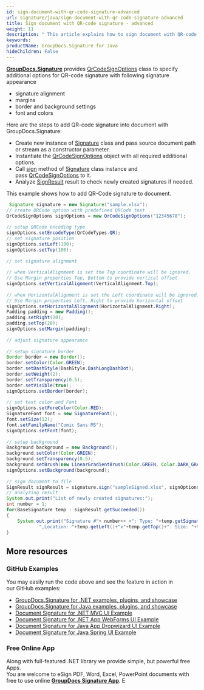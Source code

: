 ```yaml
---
id: sign-document-with-qr-code-signature-advanced
url: signature/java/sign-document-with-qr-code-signature-advanced
title: Sign document with QR-code signature - advanced
weight: 11
description: " This article explains how to sign document with QR-code electronic signatures using extended options with GroupDocs.Signature API."
keywords: 
productName: GroupDocs.Signature for Java
hideChildren: False
---
```

[**GroupDocs.Signature**](https://products.groupdocs.com/signature/java) provides [QrCodeSignOptions](https://reference.groupdocs.com/signature/java/com.groupdocs.signature.options.sign/QrCodeSignOptions) class to specify additional options for QR-code signature with following signature appearance

*   signature alignment
*   margins
*   border and background settings
*   font and colors

Here are the steps to add QR-code signature into document with GroupDocs.Signature:

*   Create new instance of [Signature](https://reference.groupdocs.com/signature/java/com.groupdocs.signature/Signature) class and pass source document path or stream as a constructor parameter.
*   Instantiate the [QrCodeSignOptions](https://reference.groupdocs.com/signature/java/com.groupdocs.signature.options.sign/QrCodeSignOptions) object with all required additional options.
*   Call [sign](https://reference.groupdocs.com/signature/java/com.groupdocs.signature/Signature#sign(java.io.OutputStream,%20java.util.List)) method of [Signature](https://reference.groupdocs.com/signature/java/com.groupdocs.signature/Signature) class instance and pass [QrCodeSignOptions](https://reference.groupdocs.com/signature/java/com.groupdocs.signature.options.sign/QrCodeSignOptions) to it.
*   Analyze [SignResult](https://reference.groupdocs.com/signature/java/com.groupdocs.signature.domain/SignResult) result to check newly created signatures if needed.
    

This example shows how to add QR-Code signature to document.

```java
 Signature signature = new Signature("sample.xlsx");
// create QRCode option with predefined QRCode text
QrCodeSignOptions signOptions = new QrCodeSignOptions("12345678");
 
// setup QRCode encoding type
signOptions.setEncodeType(QrCodeTypes.QR);
// set signature position
signOptions.setLeft(100);
signOptions.setTop(100);
 
// set signature alignment
 
// when VerticalAlignment is set the Top coordinate will be ignored.
// Use Margin properties Top, Bottom to provide vertical offset
signOptions.setVerticalAlignment(VerticalAlignment.Top);
 
// when HorizontalAlignment is set the Left coordinate will be ignored.
// Use Margin properties Left, Right to provide horizontal offset
signOptions.setHorizontalAlignment(HorizontalAlignment.Right);
Padding padding = new Padding();
padding.setRight(20);
padding.setTop(20);
signOptions.setMargin(padding);
 
// adjust signature appearance
 
// setup signature border
Border border = new Border();
border.setColor(Color.GREEN);
border.setDashStyle(DashStyle.DashLongDashDot);
border.setWeight(2);
border.setTransparency(0.5);
border.setVisible(true);
signOptions.setBorder(border);
 
// set text color and Font
signOptions.setForeColor(Color.RED);
SignatureFont font = new SignatureFont();
font.setSize(12);
font.setFamilyName("Comic Sans MS");
signOptions.setFont(font);
 
// setup background
Background background = new Background();
background.setColor(Color.GREEN);
background.setTransparency(0.5);
background.setBrush(new LinearGradientBrush(Color.GREEN, Color.DARK_GRAY, 0));
signOptions.setBackground(background);
 
// sign document to file
SignResult signResult = signature.sign("sampleSigned.xlsx", signOptions);
// analyzing result
System.out.print("List of newly created signatures:");
int number = 1;
for(BaseSignature temp : signResult.getSucceeded())
{
    System.out.print("Signature #"+ number++ +": Type: "+temp.getSignatureType()+" Id:"+temp.getSignatureId()+
            ",Location: "+temp.getLeft()+"x"+temp.getTop()+". Size: "+temp.getWidth()+"x"+temp.getHeight());
}
```

## More resources

### GitHub Examples 

You may easily run the code above and see the feature in action in our GitHub examples:

*   [GroupDocs.Signature for .NET examples, plugins, and showcase](https://github.com/groupdocs-signature/GroupDocs.Signature-for-.NET)    
*   [GroupDocs.Signature for Java examples, plugins, and showcase](https://github.com/groupdocs-signature/GroupDocs.Signature-for-Java)    
*   [Document Signature for .NET MVC UI Example](https://github.com/groupdocs-signature/GroupDocs.Signature-for-.NET-MVC)    
*   [Document Signature for .NET App WebForms UI Example](https://github.com/groupdocs-signature/GroupDocs.Signature-for-.NET-WebForms)    
*   [Document Signature for Java App Dropwizard UI Example](https://github.com/groupdocs-signature/GroupDocs.Signature-for-Java-Dropwizard)   
*   [Document Signature for Java Spring UI Example](https://github.com/groupdocs-signature/GroupDocs.Signature-for-Java-Spring)
    

### Free Online App 

Along with full-featured .NET library we provide simple, but powerful free Apps.  
You are welcome to eSign PDF, Word, Excel, PowerPoint documents with free to use online **[GroupDocs Signature App](https://products.groupdocs.app/signature)**. E
